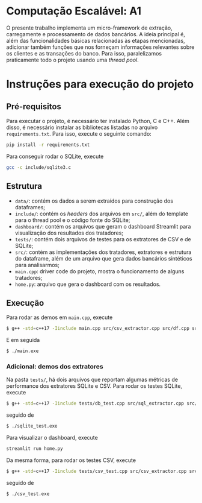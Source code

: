 # Computação Escalável: A1

O presente trabalho implementa um micro-framework de extração, carregamente e processamento de dados bancários. A ideia principal é, além das funcionalidades básicas relacionadas às etapas mencionadas, adicionar também funções que nos forneçam informações relevantes sobre os clientes e as transações do banco. Para isso, paralelizamos praticamente todo o projeto usando uma _thread pool_.

# Instruções para execução do projeto

## Pré-requisitos

Para executar o projeto, é necessário ter instalado Python, C e C++. Além disso, é necessário instalar as bibliotecas listadas no arquivo `requirements.txt`. Para isso, execute o seguinte comando:

```bash
pip install -r requirements.txt
```

Para conseguir rodar o SQLite, execute

```bash
gcc -c include/sqlite3.c
```

## Estrutura 

* `data/`: contém os dados a serem extraídos para construção dos dataframes;
* `include/`: contém os _headers_ dos arquivos em `src/`, além do template para o thread pool e o código fonte do SQLite;
* `dashboard/`: contém os arquivos que geram o dashboard Streamlit para visualização dos resultados dos tratadores;
* `tests/`: contém dois arquivos de testes para os extratores de CSV e de SQLite;
* `src/`: contém as implementações dos tratadores, extratores e estrutura do dataframe, além de um arquivo que gera dados bancários sintéticos para analisarmos;
* `main.cpp`: driver code do projeto, mostra o funcionamento de alguns tratadores;
* `home.py`: arquivo que gera o dashboard com os resultados.

## Execução

Para rodar as demos em `main.cpp`, execute

```bash
$ g++ -std=c++17 -Iinclude main.cpp src/csv_extractor.cpp src/df.cpp src/tratadores.cpp -o main.exe
```

E em seguida

```bash
$ ./main.exe
```

### Adicional: demos dos extratores

Na pasta `tests/`, há dois arquivos que reportam algumas métricas de performance dos extratores SQLite e CSV. Para rodar os testes SQLite, execute 

```bash
$ g++ -std=c++17 -Iinclude tests/db_test.cpp src/sql_extractor.cpp src/df.cpp src.tratadores.cpp -o sqlite_test.exe sqlite3.o
```

seguido de 

```bash
$ ./sqlite_test.exe
```

Para visualizar o dashboard, execute

```bash
streamlit run home.py 
```

Da mesma forma, para rodar os testes CSV, execute

```bash
$ g++ -std=c++17 -Iinclude tests/csv_test.cpp src/csv_extractor.cpp src/df.cpp src.tratadores.cpp -o csv_test.exe
```

seguido de 

```bash
$ ./csv_test.exe
```
